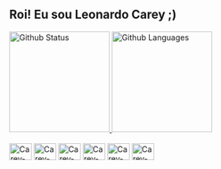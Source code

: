 ## Roi! Eu sou Leonardo Carey ;)

<div>
  <a href="http://leonardocarey.com">
    <img height="180em" src="https://github-readme-stats.vercel.app/api?username=leoncarey&show_icons=true&theme=gruvbox&include_all_commits=true&count_private=true" alt="Github Status" />
    <img height="180em" src="https://github-readme-stats.vercel.app/api/top-langs?username=leoncarey&theme=gruvbox&layout=compact&langs_count=16" alt="Github Languages" />
  </a>
</div>

<div style="display: inline_block"><br>
  <img align="center" alt="Carey-Js" height="30" width="40" src="https://github.com/leoncarey/devicon/blob/master/icons/javascript/javascript-original.svg">
  <img align="center" alt="Carey-React" height="30" width="40" src="https://github.com/leoncarey/devicon/blob/master/icons/react/react-original.svg">
  <img align="center" alt="Carey-HTML" height="30" width="40" src="https://github.com/leoncarey/devicon/blob/master/icons/html5/html5-original.svg">
  <img align="center" alt="Carey-CSS" height="30" width="40" src="https://github.com/leoncarey/devicon/blob/master/icons/css3/css3-original.svg">
  <img align="center" alt="Carey-Nodejs" height="30" width="40" src="https://github.com/leoncarey/devicon/blob/master/icons/nodejs/nodejs-original.svg">
  <img align="center" alt="Carey-MongoDb" height="30" width="40" src="https://github.com/leoncarey/devicon/blob/master/icons/mongodb/mongodb-original.svg">
</div>

  ##
